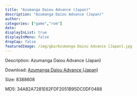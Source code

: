 ```yaml
---
title: "Azumanga Daiou Advance (Japan)"
description: "Azumanga Daiou Advance (Japan)"
author: 
categories: ["game","rom"]
date: 
displayInList: true
displayInMenu: false
dropCap: false
featuredImage: /img/gba/Azumanga Daiou Advance [Japan].jpg
---
```


Description: Azumanga Daiou Advance (Japan)

Download: <a style="text-decoration:underline;" href="https://mega.nz/#!GaYSwQ5Q!WnrAvCO2HimybZ8D4ZSVuDZ0n8pkUpTfZgt7FhHxI9w" target = "_blank" rel = "nofollow" > Azumanga Daiou Advance (Japan)</a>

Size: 8388608

MD5: 34A82A7281E62FDF2051B95DC0DF0488

